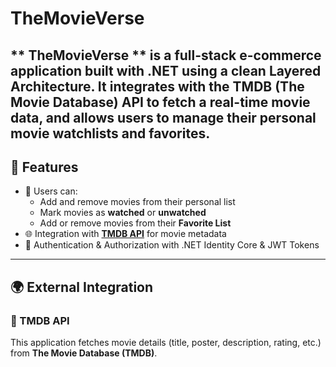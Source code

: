 # TheMovieVerse

** TheMovieVerse ** is a full-stack **e-commerce** application built with **.NET** using a clean **Layered Architecture**. 
It integrates with the **TMDB (The Movie Database) API** to fetch a real-time movie data, and allows users to manage their personal movie watchlists and favorites.
---

## 📌 Features

- 🧾 Users can:
  - Add and remove movies from their personal list
  - Mark movies as **watched** or **unwatched**
  - Add or remove movies from their **Favorite List**
- 🌐 Integration with **[TMDB API](https://www.themoviedb.org/documentation/api)** for movie metadata
- 🔐 Authentication & Authorization with .NET Identity Core & JWT Tokens

---

## 🌍 External Integration

### 🎥 TMDB API

This application fetches movie details (title, poster, description, rating, etc.) from **The Movie Database (TMDB)**.

